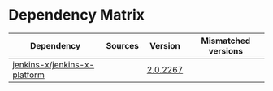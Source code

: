 # Dependency Matrix

Dependency | Sources | Version | Mismatched versions
---------- | ------- | ------- | -------------------
[jenkins-x/jenkins-x-platform](https://github.com/jenkins-x/jenkins-x-platform) |  | [2.0.2267](https://github.com/jenkins-x/jenkins-x-platform/releases/tag/v2.0.2267) | 
